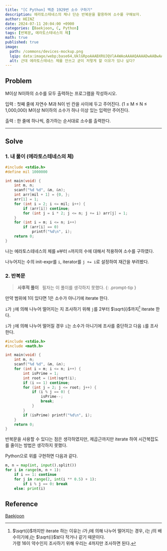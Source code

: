 ```yaml
---
title: "[C Python] 백준 1929번 소수 구하기"
description: 에라토스테네스의 체나 단순 반복문을 활용하여 소수를 구해보자.
author: HEINZ
date: 2024-07-11 20:04:00 +0900
categories: [Baekjoon, C, Python]
tags: [반복문, 에라토스테네스의 체]
math: true
published: true
image:
  path: /commons/devices-mockup.png
  lqip: data:image/webp;base64,UklGRpoAAABXRUJQVlA4WAoAAAAQAAAADwAABwAAQUxQSDIAAAARL0AmbZurmr57yyIiqE8oiG0bejIYEQTgqiDA9vqnsUSI6H+oAERp2HZ65qP/VIAWAFZQOCBCAAAA8AEAnQEqEAAIAAVAfCWkAALp8sF8rgRgAP7o9FDvMCkMde9PK7euH5M1m6VWoDXf2FkP3BqV0ZYbO6NA/VFIAAAA
  alt: 근데 에라토스테네스 체를 안쓰고 굳이 저렇게 할 이유가 있나 싶다?
---
```


[Baekjoon]: https://www.acmicpc.net/problem/1929

## Problem

M이상 N이하의 소수를 모두 출력하는 프로그램을 작성하시오.

입력
: 첫째 줄에 자연수 M과 N이 빈 칸을 사이에 두고 주어진다. (1 ≤ M ≤ N ≤ 1,000,000) M이상 N이하의 소수가 하나 이상 있는 입력만 주어진다.

출력
: 한 줄에 하나씩, 증가하는 순서대로 소수를 출력한다.

---

## Solve

### 1. 내 풀이 (에라토스테네스의 체)
```c
#include <stdio.h>
#define mil 1000000

int main(void) {
    int m, n;
    scanf("%d %d", &m, &n);
    int arr[mil + 1] = {0, };
    arr[1] = 1;
    for (int i = 2; i <= mil; i++) {
        if (arr[i]) continue;
        for (int j = i * 2; j <= n; j += i) arr[j] = 1;
    }
    for (int i = m; i <= n; i++)
        if (arr[i] == 0)
            printf("%d\n", i);
    return 0;
}
```

나는 에라토스테네스의 체를 `m`부터 `n`까지의 수에 대해서 적용하여 소수를 구하였다.

나누어지는 수의 init-expr를 `i`, iterator를 `j += i`로 설정하여 재간을 부려봤다.

### 2. 반복문

<!-- markdownlint-capture -->
<!-- markdownlint-disable -->
> **사후적 풀이** &nbsp; 필자는 이 풀이를 생각하지 못했다.
{: .prompt-tip }
<!-- markdownlint-restore -->

만약 범위에 1이 있다면 1은 소수가 아니기에 iterate 한다.

`i`가 `j`에 의해 나누어 떨어지는 지 조사하기 위해 `j`를 $2$부터 $\sqrt{i}$까지[^note] iterate 한다.

`i`가 `j`에 의해 나누어 떨어질 경우 `i`는 소수가 아니기에 조사를 중단하고 다음 `i`를 조사한다.

```c
#include <stdio.h>
#include <math.h>

int main(void) {
    int m, n;
    scanf("%d %d", &m, &n);
    for (int i = m; i <= n; i++) {
        int isPrime = 1;
        int root = (int)sqrt(i);
        if (i == 1) continue;
        for (int j = 2; j <= root; j++) {
            if (i % j == 0) {
                isPrime--;
                break;
            }
        }
        if (isPrime) printf("%d\n", i);
    }
    return 0;
}
```

반복문을 사용할 수 있다는 점은 생각하였지만, 제곱근까지만 iterate 하여 시간복잡도를 줄이는 방법은 생각하지 못했다.

Python으로 위를 구현하면 다음과 같다.

```python
m, n = map(int, input().split())
for i in range(m, n + 1):
    if i == 1: continue
    for j in range(2, int(i ** 0.5) + 1):
        if i % j == 0: break
    else: print(i)
```

## Reference

[Baekjoon]

[^note]: $\sqrt{i}$까지만 iterate 하는 이유는 $i$가 $j$에 의해 나누어 떨어지는 경우, $i$는 $j$의 배수이기에 $j$는 $\sqrt{i}$보다 작거나 같기 때문이다.<br/>가령 $16$이 약수인지 조사하기 위해 우리는 $4$까지만 조사하면 된다.
